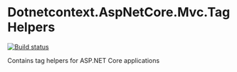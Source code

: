 # Dotnetcontext.AspNetCore.Mvc.TagHelpers

[![Build status](https://ci.appveyor.com/api/projects/status/ownobo41citvqxla?svg=true)](https://ci.appveyor.com/project/manojkulkarni30/dotnetcontext-aspnetcore-mvc-taghelpers)

Contains tag helpers for ASP.NET Core applications
